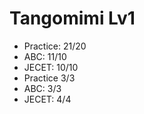 # Tangomimi Lv1
* Practice: 21/20
* ABC: 11/10
* JECET: 10/10
* Practice 3/3
* ABC: 3/3
* JECET: 4/4